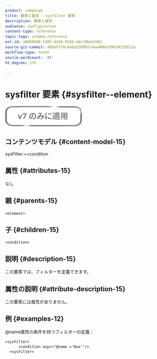 ```yaml
---
product: campaign
title: 要素と属性 — sysfilter 要素
description: 要素と属性
audience: configuration
content-type: reference
topic-tags: schema-reference
exl-id: a0069688-fd05-42e9-91dd-adc10bea3461
source-git-commit: 40da5774c8a6a228992c4aa400e2d9924215611e
workflow-type: tm+mt
source-wordcount: '45'
ht-degree: 17%

---
```


# sysfilter 要素 {#sysfilter--element}

![](../../../assets/v7-only.svg)

## コンテンツモデル {#content-model-15}

sysFilter:==condition

## 属性 {#attributes-15}

なし

## 親 {#parents-15}

`<element>`

## 子 {#children-15}

`<condition>`

## 説明 {#description-15}

この要素では、フィルターを定義できます。

## 属性の説明 {#attribute-description-15}

この要素には属性がありません。

## 例 {#examples-12}

@name属性の条件を持つフィルターの定義：

```
<sysFilter>
      <condition expr="@name ='Doe'"/>
  <sysFilter>
```
